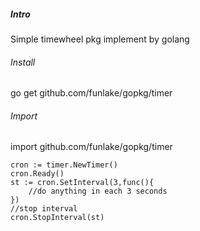 ##### Intro
Simple timewheel pkg implement by golang
###### Install
go get github.com/funlake/gopkg/timer
###### Import
import github.com/funlake/gopkg/timer
```
cron := timer.NewTimer()
cron.Ready()
st := cron.SetInterval(3,func(){
    //do anything in each 3 seconds
})
//stop interval
cron.StopInterval(st)
```


